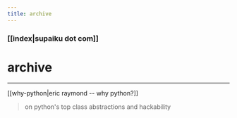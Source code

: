 ```yaml
---
title: archive
---
```


### [[index|supaiku dot com]]

<h1 href="" onclick="document.getElementById('darkmode-toggle').click(); return false;">
archive
</h1>


---

[[why-python|eric raymond -- why python?]]
> on python's top class abstractions and hackability
